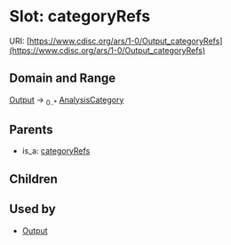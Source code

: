 
# Slot: categoryRefs




URI: [https://www.cdisc.org/ars/1-0/Output_categoryRefs](https://www.cdisc.org/ars/1-0/Output_categoryRefs)


## Domain and Range

[Output](Output.md) &#8594;  <sub>0..\*</sub> [AnalysisCategory](AnalysisCategory.md)

## Parents

 *  is_a: [categoryRefs](categoryRefs.md)

## Children


## Used by

 * [Output](Output.md)
